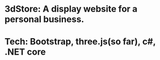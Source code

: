 # 3dStore: A display website for a personal business. 
# Tech: Bootstrap, three.js(so far), c#, .NET core
